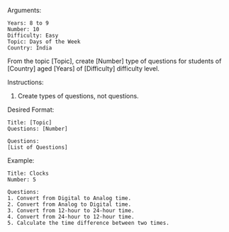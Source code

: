 Arguments:
```
Years: 8 to 9
Number: 10
Difficulty: Easy
Topic: Days of the Week
Country: India
```

From the topic [Topic], create [Number] type of questions for students of [Country] aged [Years] of [Difficulty] difficulty level.

Instructions:
1. Create types of questions, not questions.

Desired Format:
```
Title: [Topic]
Questions: [Number]

Questions:
[List of Questions]
```

Example:
```
Title: Clocks
Number: 5

Questions:
1. Convert from Digital to Analog time.
2. Convert from Analog to Digital time.
3. Convert from 12-hour to 24-hour time.
4. Convert from 24-hour to 12-hour time.
5. Calculate the time difference between two times.
```